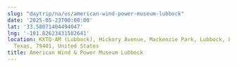 ```yaml
---
slug: "daytrip/na/us/american-wind-power-museum-lubbock"
date: '2025-05-23T00:00:00'
lat: '33.58071404494047'
lng: '-101.82623431582641'
location: KXTQ-AM (Lubbock), Hickory Avenue, Mackenzie Park, Lubbock, Lubbock County,
  Texas, 79401, United States
title: American Wind & Power Museum Lubbock
---
```



